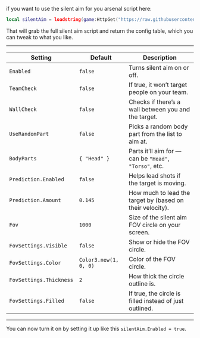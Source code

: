 if you want to use the silent aim for you arsenal script here:


```lua
local silentAim = loadstring(game:HttpGet("https://raw.githubusercontent.com/YellowGregs/Loadstring/refs/heads/main/Arsenal_Silent-Aim.luau"))()
```

That will grab the full silent aim script and return the config table, which you can tweak to what you like.

---


| Setting                 | Default               | Description                                               |
| ----------------------- | --------------------- | --------------------------------------------------------- |
| `Enabled`               | `false`               | Turns silent aim on or off.                               |
| `TeamCheck`             | `false`               | If true, it won’t target people on your team.             |
| `WallCheck`             | `false`               | Checks if there’s a wall between you and the target.      |
| `UseRandomPart`         | `false`               | Picks a random body part from the list to aim at.         |
| `BodyParts`             | `{ "Head" }`          | Parts it’ll aim for — can be `"Head"`, `"Torso"`, etc.    |
| `Prediction.Enabled`    | `false`               | Helps lead shots if the target is moving.                 |
| `Prediction.Amount`     | `0.145`               | How much to lead the target by (based on their velocity). |
| `Fov`                   | `1000`                | Size of the silent aim FOV circle on your screen.         |
| `FovSettings.Visible`   | `false`               | Show or hide the FOV circle.                              |
| `FovSettings.Color`     | `Color3.new(1, 0, 0)` | Color of the FOV circle.                                  |
| `FovSettings.Thickness` | `2`                   | How thick the circle outline is.                          |
| `FovSettings.Filled`    | `false`               | If true, the circle is filled instead of just outlined.   |

---

You can now turn it on by setting it up like this `silentAim.Enabled = true`.

